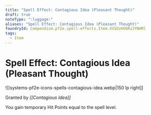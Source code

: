 ```yaml
---
title: "Spell Effect: Contagious Idea (Pleasant Thought)"
draft: true
noteType: ":luggage:"
aliases: "Spell Effect: Contagious Idea (Pleasant Thought)"
foundryId: Compendium.pf2e.spell-effects.Item.VVSOzHV6Rz2YNHRl
tags:
  - Item
---
```


# Spell Effect: Contagious Idea (Pleasant Thought)
![[systems-pf2e-icons-spells-contagious-idea.webp|150 lp right]]

Granted by _[[Contagious Idea]]_

You gain temporary Hit Points equal to the spell level.

